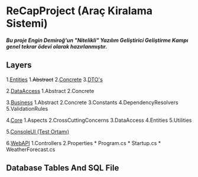 # ReCapProject (Araç Kiralama Sistemi)
##### Bu proje Engin Demiroğ'un "Nitelikli" Yazılım Geliştirici Geliştirme Kampı genel tekrar ödevi olarak hazırlanmıştır.

## Layers
  1.[Entities](https://github.com/ArdaCenker/ReCapProject/tree/master/Entities)
       1.~~Abstract~~
       2.[Concrete](https://github.com/ArdaCenker/ReCapProject/tree/master/Entities/Concrete)
       3.[DTO's](https://github.com/ArdaCenker/ReCapProject/tree/master/Entities/DTOs)
    
  2.[DataAccess](https://github.com/ArdaCenker/ReCapProject/tree/master/DataAccess)
       1.Abstract
       2.Concrete
  
  3.[Business](https://github.com/ArdaCenker/ReCapProject/tree/master/Business)
       1.Abstract
       2.Concrete
       3.Constants
       4.DependencyResolvers
       5.ValidationRules
  
  4.[Core](https://github.com/ArdaCenker/ReCapProject/tree/master/Core)
       1.Aspects
       2.CrossCuttingConcerns
       3.DataAccess
       4.Entities
       5.Utilities
  
  5.[ConsoleUI (Test Ortamı)](https://github.com/ArdaCenker/ReCapProject/tree/master/ConsoleUI)
  
  6.[WebAPI](https://github.com/ArdaCenker/ReCapProject/tree/master/WebAPI)
       1.Controllers
       2.Properties
       * Program.cs
       * Startup.cs
       * WeatherForecast.cs


## Database Tables And SQL File
